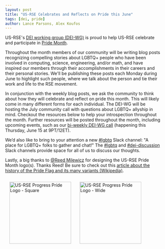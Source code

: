 ```yaml
---
layout: post
title: "US-RSE Celebrates and Reflects on Pride this June"
tags: [dei, pride]
author: Lance Parsons, Alex Koufos
---
```


US-RSE's [DEI working group (DEI-WG)](https://us-rse.org/wg/dei/) is proud to
help US-RSE celebrate and participate in [Pride
Month](https://www.loc.gov/lgbt-pride-month/).

Throughout the month members of our community will be writing blog posts
recognizing compelling stories about LGBTQ+ people who have been involved in
computing, science, engineering, and/or math, and have inspired our members
through their accomplishments in their careers and their personal stories.
We'll be publishing these posts each Monday during June to highlight such
people, where we talk about the person and tie their work and life to the RSE
movement.

In conjunction with the weekly blog posts, we ask the community to think about
how they will celebrate and reflect on pride this month. This will likely come
in many different forms for each individual. The DEI-WG will be hosting the
July community call with questions about LGBTQ+ allyship in mind. Checkout the
resources below to help your introspection throughout the month. Further
resources will be posted throughout the month, including upcoming events, such
as our [bi-weekly DEI-WG
call](https://us-rse.org/events/repeated/dei-working-group-call/) (happening
this Thursday, June 15 at 9PT/12ET).

We’d also like to bring to your attention a new
[#lgbtq](https://usrse.slack.com/archives/C056NFHET97) Slack channel: "A place
for LGBTQ+ folks to gather and chat!" The
[#lgbtq](https://usrse.slack.com/archives/C056NFHET97) and
[#dei-discussion](https://usrse.slack.com/archives/C01C8CJQ7AP) Slack
channels provide space for all of us to discuss our thoughts.

Lastly, a big thanks to [@Reed
Milewicz](https://usrse.slack.com/team/U02J6HG7E81) for designing the US-RSE
Pride Month logo(s). Thanks Reed! Be sure to check out this [article about the
history of the Pride Flag and its many variants
(Wikipedia)](https://en.wikipedia.org/wiki/Rainbow_flag_(LGBT)#Variations).

<a href="https://github.com/USRSE/logo/tree/master/current_logo/pride"><img
src="{{ site.baseurl }}/assets/img/USRSE_Pride_6ColorChevronsSquare.png"
alt="US-RSE Progress Pride Logo - Square" style="height:200px; float:left;
padding: 1em"></a>

<a href="https://github.com/USRSE/logo/tree/master/current_logo/pride"><img
src="{{ site.baseurl }}/assets/img/USRSE_Pride_6ColorChevronsFull.png"
alt="US-RSE Progress Pride Logo - Wide" style="height:200px; padding: 1em"></a>
